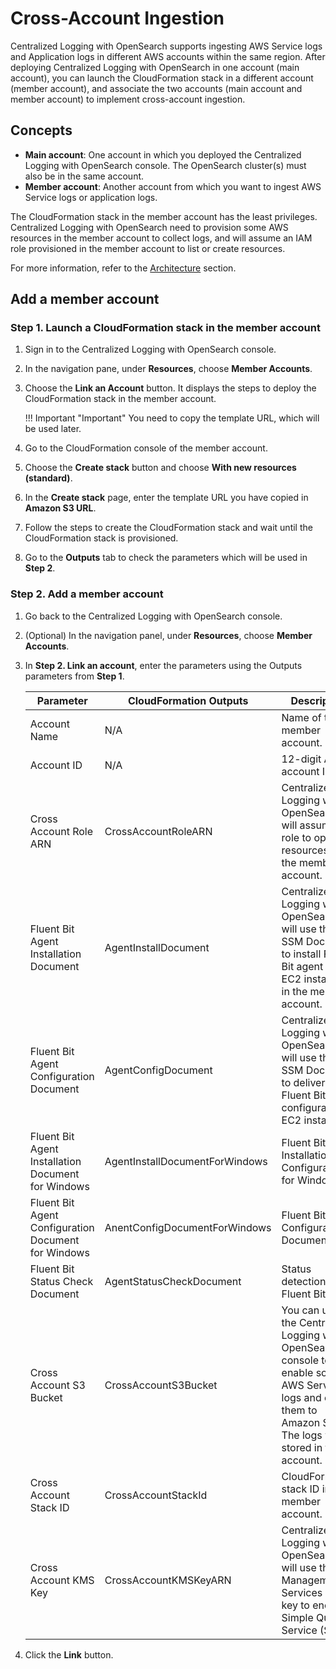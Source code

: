 # Cross-Account Ingestion

Centralized Logging with OpenSearch supports ingesting AWS Service logs and Application logs in different AWS accounts within the same region. After deploying Centralized Logging with OpenSearch in one account (main account), you can launch the CloudFormation stack in a different account (member account), and associate the two accounts (main account and member account) to implement cross-account ingestion.

## Concepts

- **Main account**: One account in which you deployed the Centralized Logging with OpenSearch console. The OpenSearch cluster(s) must also be in the same account.
- **Member account**: Another account from which you want to ingest AWS Service logs or application logs.

The CloudFormation stack in the member account has the least privileges. Centralized Logging with OpenSearch need to provision some AWS resources in the member account to collect logs, and will assume an IAM role provisioned in the member account to list or create resources.

For more information, refer to the [Architecture](../architecture-overview/architecture.md) section.

## Add a member account

### Step 1. Launch a CloudFormation stack in the member account

1. Sign in to the Centralized Logging with OpenSearch console.

2. In the navigation pane, under **Resources**, choose **Member Accounts**.

3. Choose the **Link an Account** button. It displays the steps to deploy the CloudFormation stack in the member account.

    !!! Important "Important"
        You need to copy the template URL, which will be used later.

4. Go to the CloudFormation console of the member account.

5. Choose the **Create stack** button and choose **With new resources (standard)**.

6. In the **Create stack** page, enter the template URL you have copied in **Amazon S3 URL**.

7. Follow the steps to create the CloudFormation stack and wait until the CloudFormation stack is provisioned.

8. Go to the **Outputs** tab to check the parameters which will be used in **Step 2**.

### Step 2. Add a member account

1. Go back to the Centralized Logging with OpenSearch console.
2. (Optional) In the navigation panel, under **Resources**, choose **Member Accounts**.
3. In **Step 2. Link an account**, enter the parameters using the Outputs parameters from **Step 1**.

    | Parameter                              | CloudFormation Outputs | Description                                                                                                                                                        |
    |----------------------------------------|------------------------|--------------------------------------------------------------------------------------------------------------------------------------------------------------------|
    | Account Name                           | N/A                    | Name of the member account.                                                                                                                                        |
    | Account ID                             | N/A                    | 12-digit AWS account ID.                                                                                                                                           |
    | Cross Account Role ARN                 | CrossAccountRoleARN    | Centralized Logging with OpenSearch will assume this role to operate resources in the member account.                                                              |
    | Fluent Bit Agent Installation Document  | AgentInstallDocument   | Centralized Logging with OpenSearch will use this SSM Document to install Fluent Bit agent on EC2 instances in the member account.                                 |
    | Fluent Bit Agent Configuration Document | AgentConfigDocument    | Centralized Logging with OpenSearch will use this SSM Document to deliver Fluent Bit configuration to EC2 instances.                                               |
    | Fluent Bit Agent Installation Document for Windows                | AgentInstallDocumentForWindows   | Fluent Bit Agent Installation Configuration for Windows. |
    | Fluent Bit Agent Configuration Document for Windows                | AnentConfigDocumentForWindows   | Fluent Bit Agent Configuration Document. |
    | Fluent Bit Status Check Document                | AgentStatusCheckDocument   | Status detection of Fluent Bit. |
    | Cross Account S3 Bucket                | CrossAccountS3Bucket   | You can use the Centralized Logging with OpenSearch console to enable some AWS Service logs and output them to Amazon S3. The logs will be stored in this account. |
    | Cross Account Stack ID                 | CrossAccountStackId    | CloudFormation stack ID in the member account.                                                                                                                     |
    | Cross Account KMS Key                  | CrossAccountKMSKeyARN  | Centralized Logging with OpenSearch will use the Key Management Services (KMS) key to encrypt Simple Queue Service (SQS).                                          |

4. Click the **Link** button.
